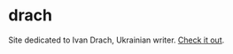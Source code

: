# drach
Site dedicated to Ivan Drach, Ukrainian writer.
[Check it out](https://drach.herokuapp.com/).
